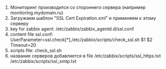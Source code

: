 1) Мониторинг производится со стороннего сервера (например monitoring.mydomain.ru)
2) Загружаем шаблон "SSL Cert Expiration.xml" и применяем к этому серверу
3) key for zabbix agent:
   /etc/zabbix/zabbix_agentd.d/ssl.conf
4) content file ssl.conf:
UserParameter=ssl.check[*],/etc/zabbix/scripts/check_ssl.sh $1 $2
Timeout=20
5) scripts file:
   check_ssl.sh
6) название серверов добавляется в file
/etc/zabbix/scripts/ssl_https.txt 
/etc/zabbix/scripts/ssl_smtp.txt
